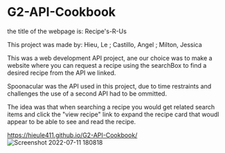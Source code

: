 # G2-API-Cookbook

the title of the webpage is:
Recipe's-R-Us

This project was made by:
Hieu, Le ; Castillo, Angel ; Milton, Jessica

This was a web development API project, ane our choice was to make a website where you can request a recipe using the searchBox
to find a desired recipe from the API we linked.

Spoonacular was the API used in this project, due to time restraints and challenges the use of a second API had to be ommitted.

The idea was that when searching a recipe you would get related search items and click the "view recipe" link to expand the recipe card that woudl appear
to be able to see and read the recipe.

https://hieule411.github.io/G2-API-Cookbook/
![Screenshot 2022-07-11 180818](https://user-images.githubusercontent.com/102444946/178856021-7b0407b5-721e-4f12-8aec-326f5398c7e4.png)
